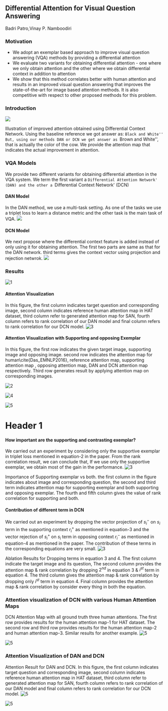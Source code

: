 ## Differential Attention for Visual Question Answering
Badri Patro,Vinay P. Namboodiri

### Motivation
-   We adopt an exemplar based approach to improve visual question answering (VQA) methods by providing a differential attention
-   We evaluate two variants for obtaining differential attention - one where we only obtain attention and the other where we obtain differential context in addition to attention
-    We show that this method correlates better with human attention and results in an improved visual question answering that improves the state-of-the-art for image based attention methods. It is also competitive with respect to other proposed methods for this problem.

### Introduction

![](images/cvpr_intro.png) 

Illustration of improved attention obtained using Differential Context Network. Using the baseline reference we got answer as: ``Black and White'' But, using our methods DAN or DCN we get answer as ``Brown and White'', that is actually the color of the cow. We provide the attention map that indicates the actual improvement in attention.

### **VQA Models**
We provide two different variants for obtaining differential attention in the VQA system. We term the first variant a `Differential Attention Network' (DAN) and the other a `Differential Context Network' (DCN)
#### DAN Model 
In the DAN method, we use a multi-task setting. As one of the tasks we use a triplet loss to learn a distance metric and the other task is the main task of VQA.
![](images/cvpr_DAN.png) 

#### DCN Model 
We next propose where the differential context feature is added instead of only using it for obtaining attention. The first two parts are same as that for the DAN network. third terms gives the context vector using projection and rejection netwrok.
![](images/cvpr_DCN.png) 

### Results
![1](images/vqa_1.png) 
#### Attention Visualization
In this figure, the first column indicates target question and corresponding image, second column indicates reference human attention map in HAT dataset, third column refer to generated attention map for SAN, fourth column refers to rank correlation of our DAN model and final column refers to rank correlation for our DCN model.
![3](images/Att_vis_final.png)
#### Attention Visualization with Supporting and opposing Exemplar
In this figure, the first	row indicates the given target image, supporting image and opposing image. second row indicates the attention map for human\cite{Das_EMNLP2016}, reference attention map, supporting attention map , opposing attention map, DAN and DCN attention map respectively. Third row generates result by applying attention map on corresponding images.

![2](images/DCN_DAN_final_result.png)

![4](images/DCN_DAN_final_result_1.png)

![5](images/DCN_DAN_final_result_2.png)


# Header 1
####  How important are the supporting and contrasting exemplar?
 We carried out an experiment by considering only the supportive exemplar in triplet loss mentioned in equation-2 in the paper. From the rank correlation result, we can conclude that, If we use only the supportive exemplar, we obtain most of the gain in the performance. 
![3](images/cvpr_rebuttal_attention_v2_final.png)

Importance of Supporting exemplar vs both. the first column in the figure indicates about image and corresponding question, the second  and third term indicates attention map for supporting exemplar and both supporting and opposing exemplar. The fourth and fifth column gives the value of rank correlation for supporting and both.


#### Contribution of different term in DCN
 We carried out an experiment by dropping the vector projection of $s_i^-$ on $s_i$ term in the supporting context $r_i^+$ as mentioned in equation-3 and the vector rejection of $s_i^+$ on $s_i$ term in opposing context $r_i^-$ as mentioned in equation-4 as mentioned in the paper. The contribution of these terms in the corresponding equations are very small.
![3](images/cvpr_rebuttal_v1_final.png)

 Ablation Results for Dropping  terms in equation 3 and 4. The first column indicate the target image and its question, The second column provides the attention map \& rank correlation by dropping $2^{nd}$ in equation 3 \& $i^{st}$  term in equation 4. The third column gives the attention map \& rank correlation by dropping only  $i^{st}$  term in equation 4. Final column provides the attention map \& rank correlation by consider every thing in both the equation.


### Attention visualization of DCN with various Human Attention Maps 
DCN Attention Map with  all ground truth three human attentions. The first row provides results for the human attention map-1 for HAT dataset. The second row and third row  provides results for the human attention map-2 and human attention map-3. Similar results for another example.
![5](images/hat_val_123_1.png)

![5](images/hat_val_123.png)
### Attention Visualization of DAN and DCN 

Attention Result for DAN and DCN. In this figure, the first column indicates target question and corresponding image, second column indicates reference human attention map in HAT dataset, third column refer to generated attention map for SAN, fourth column refers to rank correlation of our DAN model and final column refers to rank correlation for our DCN model.
![5](images/Att_vis_pos_new_1.png)

![5](images/Att_vis_pos_new_2.png)
```

